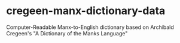 # cregeen-manx-dictionary-data
Computer-Readable Manx-to-English dictionary based on Archibald Cregeen's "A Dictionary of the Manks Language"
